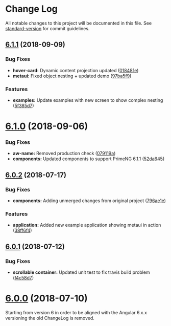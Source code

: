 # Change Log

All notable changes to this project will be documented in this file. See [standard-version](https://github.com/conventional-changelog/standard-version) for commit guidelines.

<a name="6.1.1"></a>
## [6.1.1](https://github.com/SAP/angular-metaui/compare/v6.1.0...v6.1.1) (2018-09-09)


### Bug Fixes

* **hover-card:** Dynamic content projection updated ([018481e](https://github.com/SAP/angular-metaui/commit/018481e))
* **metaui:** Fixed object nesting + updated demo ([97ba5f9](https://github.com/SAP/angular-metaui/commit/97ba5f9))


### Features

* **examples:** Update examples with new screen to show complex nesting ([5f385d7](https://github.com/SAP/angular-metaui/commit/5f385d7))



<a name="6.1.0"></a>
# [6.1.0](https://github.com/SAP/angular-metaui/compare/v6.0.2...v6.1.0) (2018-09-06)


### Bug Fixes

* **aw-name:** Removed production check ([079119a](https://github.com/SAP/angular-metaui/commit/079119a))
* **components:** Updated components to support PrimeNG 6.1.1 ([52da645](https://github.com/SAP/angular-metaui/commit/52da645))



<a name="6.0.2"></a>
## [6.0.2](https://github.com/SAP/angular-metaui/compare/v6.0.1...v6.0.2) (2018-07-17)


### Bug Fixes

* **components:** Adding unmerged changes from original project ([796ae1e](https://github.com/SAP/angular-metaui/commit/796ae1e))


### Features

* **application:** Added new example application showing metaui in action ([38ff6f4](https://github.com/SAP/angular-metaui/commit/38ff6f4))



<a name="6.0.1"></a>
## [6.0.1](https://github.com/SAP/angular-metaui/compare/v6.0.0...v6.0.1) (2018-07-12)


### Bug Fixes

* **scrollable container:** Updated unit test to fix travis build problem ([f4c58d7](https://github.com/SAP/angular-metaui/commit/f4c58d7))



<a name="6.0.0"></a>
# [6.0.0](https://github.com/SAP/angular-metaui/compare/v6.0.1...v6.0.0) (2018-07-10)

Starting from version 6 in order to be aligned with the Angular 6.x.x versioning the old ChangeLog is removed.
   
